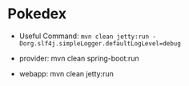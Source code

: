 # Pokedex

- Useful Command: ```mvn clean jetty:run -Dorg.slf4j.simpleLogger.defaultLogLevel=debug```

- provider: mvn clean spring-boot:run
- webapp: mvn clean jetty:run
